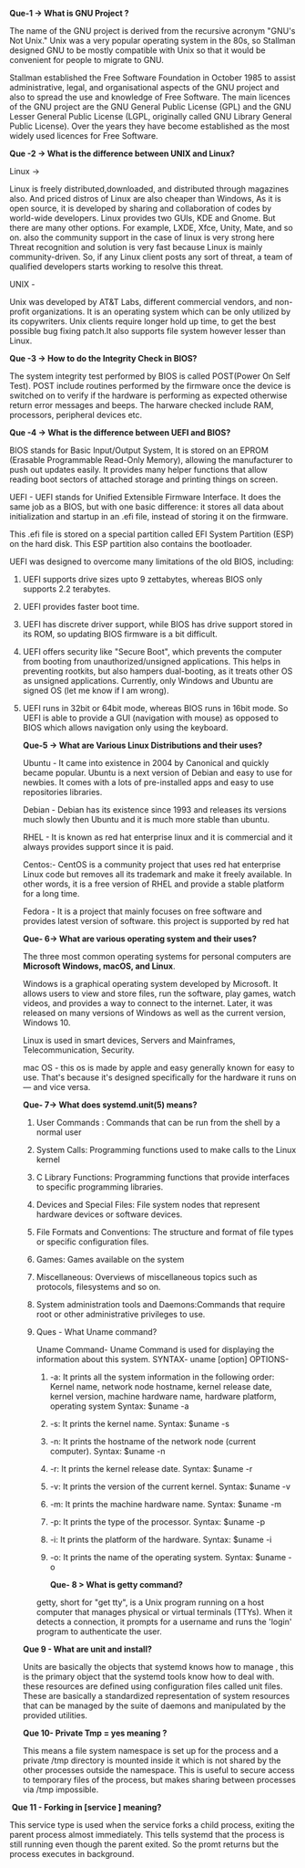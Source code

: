 **Que-1 -> What is GNU Project ?**

The name of the GNU project is derived from the recursive acronym "GNU's Not Unix." Unix was a very popular operating system in the 80s, so Stallman designed GNU to be mostly compatible with Unix so that it would be convenient for people to migrate to GNU.

Stallman established the Free Software Foundation in October 1985 to assist administrative, legal, and organisational aspects of the GNU project and also to spread the use and knowledge of Free Software. The main licences of the GNU project are the GNU General Public License (GPL) and the GNU Lesser General Public License (LGPL, originally called GNU Library General Public License). Over the years they have become established as the most widely used licences for Free Software.

**Que -2 -> What is the difference between UNIX and Linux?**

  Linux ->

Linux is freely distributed,downloaded, and distributed through magazines also. And priced distros of Linux are also cheaper than Windows, As it is open source, it is developed by sharing and collaboration of codes by world-wide developers. Linux provides two GUIs, KDE and Gnome. But there are many other options. For example, LXDE, Xfce, Unity, Mate, and so on. also the community support in the case of linux is very strong here Threat recognition and solution is very fast because Linux is mainly community-driven. So, if any Linux client posts any sort of threat, a team of qualified developers starts working to resolve this threat.

UNIX -

Unix was developed by AT&T Labs, different commercial vendors, and non-profit organizations. It is an operating system which can be only utilized by its copywriters. Unix clients require longer hold up time, to get the best possible bug fixing patch.It also supports file system however lesser than Linux.

**Que -3 -> How to do the Integrity Check in BIOS?**

The system integrity test performed by BIOS is called POST(Power On Self Test). POST include routines performed by the firmware once the device is switched on to verify if the hardware is performing as expected otherwise return error messages and beeps. The harware checked include RAM, processors, peripheral devices etc.

**Que -4 ->  What is the difference between UEFI and BIOS?**

BIOS stands for Basic Input/Output System, It is stored on an EPROM (Erasable Programmable Read-Only Memory), allowing the manufacturer to push out updates easily. It provides many helper functions that allow reading boot sectors of attached storage and printing things on screen. 

UEFI - UEFI stands for Unified Extensible Firmware Interface. It does the same job as a BIOS, but with one basic difference: it stores all data about initialization and startup in an .efi file, instead of storing it on the firmware.

This .efi file is stored on a special partition called EFI System Partition (ESP) on the hard disk. This ESP partition also contains the bootloader.

UEFI was designed to overcome many limitations of the old BIOS, including:

1. UEFI supports drive sizes upto 9 zettabytes, whereas BIOS only supports 2.2 terabytes.

2. UEFI provides faster boot time.

3. UEFI has discrete driver support, while BIOS has drive support stored in its ROM, so updating BIOS firmware is a bit difficult.

4. UEFI offers security like "Secure Boot", which prevents the computer from booting from unauthorized/unsigned applications. This helps in preventing rootkits, but also hampers dual-booting, as it treats other OS as unsigned applications. Currently, only Windows and Ubuntu are signed OS (let me know if I am wrong).

5. UEFI runs in 32bit or 64bit mode, whereas BIOS runs in 16bit mode. So UEFI  is able to provide a GUI (navigation with mouse) as opposed to BIOS which allows navigation only using the keyboard.

    

   **Que-5 -> What are Various Linux Distributions and their uses?**

   Ubuntu - It came into existence in 2004 by Canonical and quickly became popular. Ubuntu is a next version of Debian and easy to use for newbies. It comes with a lots of pre-installed apps and easy to use repositories libraries.
   
   Debian - Debian has its existence since 1993 and releases its versions much slowly then Ubuntu and it is much more stable than ubuntu.
   
   RHEL - It is known as red hat enterprise linux and it is commercial and it always provides support since it is paid.
   
   Centos:- CentOS is a community project that uses red hat enterprise Linux code but removes all its trademark and make it freely available. In other words, it is a free version of RHEL and provide a stable platform for a long time.
   
   Fedora - It is a project that mainly focuses on free software and provides latest version of software. this project is supported by red hat

   **Que- 6-> What are various operating system and their uses?**

   The three most common operating systems for personal computers are **Microsoft Windows, macOS, and Linux**. 

   Windows is a graphical operating system developed by Microsoft. It allows users to view and store files, run the software, play games, watch videos, and provides a way to connect to the internet. Later, it was released on many versions of Windows as well as the current version, Windows 10.

   Linux is used in smart devices, Servers and Mainframes, Telecommunication, Security.

   mac OS - this  os is made by apple and easy generally known for easy to use. That's because it's designed specifically for the hardware it runs on — and vice versa. 

   **Que- 7-> What does systemd.unit(5) means?**

   1. User Commands : Commands that can be run from the shell by a normal user

   2. System Calls: Programming functions used to make calls to the Linux kernel

   3. C Library Functions: Programming functions that provide interfaces to specific programming libraries.

   4. Devices and Special Files: File system nodes that represent hardware devices or software devices.

   5. File Formats and Conventions: The structure and format of file types or specific configuration files.

   6. Games: Games available on the system

   7. Miscellaneous: Overviews of miscellaneous topics such as protocols, filesystems and so on.

   8. System administration tools and Daemons:Commands that require root or other administrative privileges to use.

   9. Ques - What Uname command?
   
      Uname Command- Uname Command is used for displaying the information about this system.
      SYNTAX- uname [option]
      OPTIONS-      
   
      1. -a: It prints all the system information in the following order: Kernel name, network node hostname, kernel release date, kernel version, machine hardware name, hardware platform, operating system
         Syntax: $uname  -a
         
      2. -s: It prints the kernel name.
         Syntax: $uname  -s
      
      3. -n: It prints the hostname of the network node (current computer).
         Syntax: $uname  -n
      
      4. -r:  It prints the kernel release date.
         Syntax: $uname  -r
      
      5. -v:  It prints the version of the current kernel.
         Syntax: $uname  -v
      
      6. -m: It prints the machine hardware name.
         Syntax: $uname  -m
      
      7. -p:  It prints the type of the processor.
         Syntax: $uname  -p
      
      8. -i:   It prints the platform of the hardware.
         Syntax: $uname  -i
      
      9. -o:  It prints the name of the operating system.
         Syntax: $uname  -o
         
         
         
         **Que- 8 > What is getty command?**
      
      getty, short for "get tty", is a Unix program running on a host computer that manages physical or virtual terminals (TTYs). When it detects a connection, it prompts for a username and runs the 'login' program to authenticate the user.
      
      
   
    **Que 9 - What are unit and install?**
   
   Units are basically the objects that systemd knows how to manage , this is the primary object that the systemd tools know how to deal with. these resources are defined using configuration files called unit files. These are basically a standardized representation of system resources that can be managed by the suite of daemons and manipulated by the provided utilities.
   
   
   
   **Que 10- Private Tmp = yes meaning ?**
   
   This means a file system namespace is set up for the process and a private /tmp directory is mounted inside it which is not shared by the other processes outside the namespace. This is useful to secure access to temporary files of the process, but makes sharing between processes via /tmp impossible.
   
   

​      **Que 11 - Forking in [service ] meaning?**

This service type is used when the service forks a child process, exiting the parent process almost immediately. This tells systemd that the process is still running even though the parent exited. So the promt returns but the process executes in background.